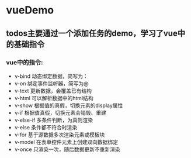# vueDemo
## todos主要通过一个添加任务的demo，学习了vue中的基础指令
### vue中的指令:
+ v-bind 动态绑定数据，简写为：
+ v-on 绑定事件监听器，简写为@
+ v-text 更新数据，会覆盖已有结构
+ v-html 可以解析数据中的html结构
+ v-show 根据值的真假，切换元素的display属性
+ v-if 根据值真假，切换元素会销毁、重建
+ v-else-if 多条件判断，为真则渲染
+ v-else 条件都不符合时渲染
+ v-for 基于源数据多次渲染元素或模板块
+ v-model 在表单控件元素上创建双向数据绑定
+ v-once 只渲染一次，随后数据更新不重新渲染
